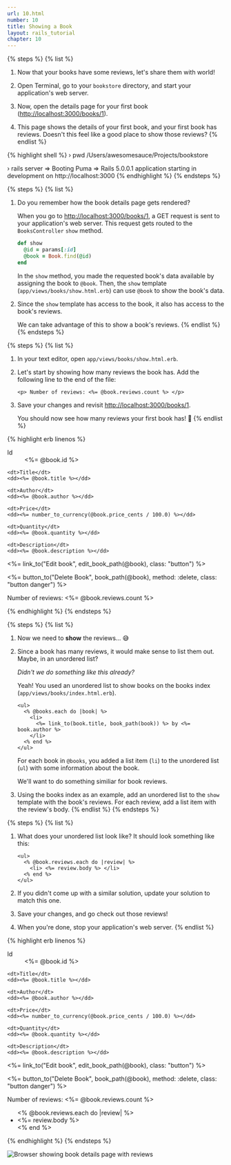 ```yaml
---
url: 10.html
number: 10
title: Showing a Book
layout: rails_tutorial
chapter: 10
---
```


{% steps %}
{% list %}
  1.  Now that your books have some reviews, let's share them with world!

  1.  Open Terminal, go to your `bookstore` directory, and start your application's web server.

  1.  Now, open the details page for your first book ([http://localhost:3000/books/1](http://localhost:3000/books/1)).

  1.  This page shows the details of your first book, and your first book has reviews. Doesn't this feel like a good place to show those reviews?
{% endlist %}

{% highlight shell %}
  › pwd
  /Users/awesomesauce/Projects/bookstore

  › rails server
  => Booting Puma
  => Rails 5.0.0.1 application starting in development on http://localhost:3000
{% endhighlight %}
{% endsteps %}

{% steps %}
{% list %}
  1.  Do you remember how the book details page gets rendered?

      When you go to [http://localhost:3000/books/1](http://localhost:3000/books/1), a GET request is sent to your application's web server. This request gets routed to the `BooksController` `show` method.

      ```ruby
      def show
        @id = params[:id]
        @book = Book.find(@id)
      end
      ```

      In the `show` method, you made the requested book's data available by assigning the book to `@book`. Then, the `show` template (`app/views/books/show.html.erb`) can use `@book` to show the book's data.

  1.  Since the `show` template has access to the book, it also has access to the book's reviews.

      We can take advantage of this to show a book's reviews.
{% endlist %}
{% endsteps %}

{% steps %}
{% list %}
  1.  In your text editor, open `app/views/books/show.html.erb`.

  1.  Let's start by showing how many reviews the book has. Add the following line to the end of the file:

      ```erb
      <p> Number of reviews: <%= @book.reviews.count %> </p>
      ```

  1.  Save your changes and revisit [http://localhost:3000/books/1](http://localhost:3000/books/1).

      You should now see how many reviews your first book has! 🎉
{% endlist %}

{% highlight erb linenos %}
  <dl>
    <dt>Id</dt>
    <dd><%= @book.id %></dd>

    <dt>Title</dt>
    <dd><%= @book.title %></dd>

    <dt>Author</dt>
    <dd><%= @book.author %></dd>

    <dt>Price</dt>
    <dd><%= number_to_currency(@book.price_cents / 100.0) %></dd>

    <dt>Quantity</dt>
    <dd><%= @book.quantity %></dd>

    <dt>Description</dt>
    <dd><%= @book.description %></dd>
  </dl>

  <%= link_to("Edit book", edit_book_path(@book), class: "button") %>

  <%= button_to("Delete Book", book_path(@book), method: :delete, class: "button danger") %>

  <p> Number of reviews: <%= @book.reviews.count %> </p>
{% endhighlight %}
{% endsteps %}

{% steps %}
{% list %}
  1.  Now we need to **show** the reviews... 😅

  1.  Since a book has many reviews, it would make sense to list them out. Maybe, in an unordered list?

      *Didn't we do something like this already?*

      Yeah! You used an unordered list to show books on the books index (`app/views/books/index.html.erb`).

      ```erb
      <ul>
        <% @books.each do |book| %>
          <li>
            <%= link_to(book.title, book_path(book)) %> by <%= book.author %>
          </li>
        <% end %>
      </ul>
      ```

      For each book in `@books`, you added a list item (`li`) to the unordered list (`ul`) with some information about the book.

      We'll want to do something similiar for book reviews.

  1.  Using the books index as an example, add an unordered list to the `show` template with the book's reviews. For each review, add a list item with the review's body.
{% endlist %}
{% endsteps %}

{% steps %}
{% list %}
  1.  What does your unordered list look like? It should look something like this:

      ```erb
      <ul>
        <% @book.reviews.each do |review| %>
          <li> <%= review.body %> </li>
        <% end %>
      </ul>
      ```

  1.  If you didn't come up with a similar solution, update your solution to match this one.

  1.  Save your changes, and go check out those reviews!

  1.  When you're done, stop your application's web server.
{% endlist %}

{% highlight erb linenos %}
  <dl>
    <dt>Id</dt>
    <dd><%= @book.id %></dd>

    <dt>Title</dt>
    <dd><%= @book.title %></dd>

    <dt>Author</dt>
    <dd><%= @book.author %></dd>

    <dt>Price</dt>
    <dd><%= number_to_currency(@book.price_cents / 100.0) %></dd>

    <dt>Quantity</dt>
    <dd><%= @book.quantity %></dd>

    <dt>Description</dt>
    <dd><%= @book.description %></dd>
  </dl>

  <%= link_to("Edit book", edit_book_path(@book), class: "button") %>

  <%= button_to("Delete Book", book_path(@book), method: :delete, class: "button danger") %>

  <p> Number of reviews: <%= @book.reviews.count %> </p>

  <ul>
    <% @book.reviews.each do |review| %>
      <li> <%= review.body %> </li>
    <% end %>
  </ul>
{% endhighlight %}
{% endsteps %}

![Browser showing book details page with reviews](screenshot.jpg)
